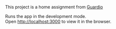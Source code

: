This project is a home assignment from [Guardio](https://guard.io/)

Runs the app in the development mode.<br />
Open [http://localhost:3000](http://localhost:3000) to view it in the browser.
